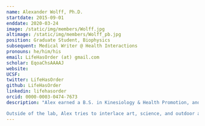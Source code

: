 ```yaml
---
name: Alexander Wolff, Ph.D.
startdate: 2015-09-01
enddate: 2020-03-24
image: /static/img/members/Wolff.jpg
altimage: /static/img/members/Wolff_pb.jpg
position: Graduate Student, Biophysics
subsequent: Medical Writer @ Health Interactions
pronouns: he/him/his
email: LifeHasOrder (at) gmail.com
scholar: EqoaChsAAAAJ
website:
UCSF:
twitter: LifeHasOrder
github: LifeHasOrder
linkedin: lifehasorder
orcid: 0000-0003-0474-7673
description: "Alex earned a B.S. in Kinesiology & Health Promotion, and a M.S. in Molecular Biology, from the University of Wyoming. During his time there, he became fascinated with the role that protein structural dynamics play in molecular mechanisms. Thus, Alex’s work in the Fraser Lab seeks to understand how proteins move, and to what degree these movements are altered in the context of human disease. He has been fortunate to receive a [Matilda Edlund Scholarship](http://graduate.ucsf.edu/edlund-scholarship),  a [UCSF Discovery Fellowship](http://support.ucsf.edu/discoveryfellows), and an [ARCS Foundation Scholar Award](http://www.arcsfoundation.org/) to support this work.

Outside of the lab, Alex tries to interlace art, science, and outdoor adventures while honing his communication skills."
---
```

